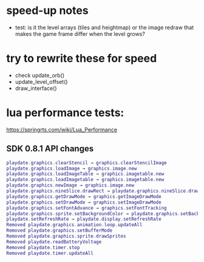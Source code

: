 # speed-up notes
- test: is it the level arrays (tiles and heightmap) or the image redraw that makes the game frame differ when the level grows?

# try to rewrite these for speed
- check update_orb()
- update_level_offset()
- draw_interface()

# lua performance tests:
https://springrts.com/wiki/Lua_Performance

## SDK 0.8.1 API changes
```lua
playdate.graphics.clearStencil → graphics.clearStencilImage
playdate.graphics.loadImage → graphics.image.new
playdate.graphics.loadImageTable → graphics.imagetable.new
playdate.graphics.loadImagetable → graphics.imagetable.new
playdate.graphics.newImage → graphics.image.new
playdate.graphics.nineSlice.drawRect → playdate.graphics.nineSlice.drawInRect
playdate.graphics.getDrawMode → graphics.getImageDrawMode
playdate.graphics.setDrawMode → graphics.setImageDrawMode
playdate.graphics.setFontAdvance → graphics.setFontTracking
playdate.graphics.sprite.setBackgroundColor → playdate.graphics.setBackgroundColor
playdate.setRefreshRate → playdate.display.setRefreshRate
Removed playdate.graphics.animation.loop.updateAll
Removed playdate.graphics.setBufferMode
Removed playdate.graphics.sprite.drawSprites
Removed playdate.readBatteryVoltage
Removed playdate.timer.stop
Removed playdate.timer.updateAll
```